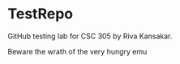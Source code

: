 # TestRepo
GitHub testing lab for CSC 305 by Riva Kansakar.

Beware the wrath of the very hungry emu
